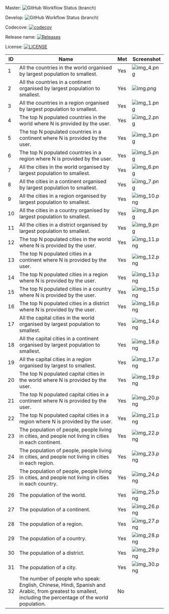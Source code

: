 Master: ![GitHub Workflow Status (branch)](https://img.shields.io/github/actions/workflow/status/piafle3005/group3/main.yml?branch=master)

Develop: ![GitHub Workflow Status (branch)](https://img.shields.io/github/actions/workflow/status/piafle3005/group3/main.yml?branch=develop)

Codecove: [![codecov](https://codecov.io/gh/piafle3005/group3/graph/badge.svg?token=XYE7I94L74)](https://codecov.io/gh/piafle3005/group3)

Release name: [![Releases](https://img.shields.io/github/release/piafle3005/group3/all.svg?style=flat-square)](https://github.com/piafle3005/group3/releases)

License: [![LICENSE](https://img.shields.io/github/license/piafle3005/group3.svg?style=flat-square)](https://github.com/piafle3005/group3/blob/master/LICENSE)

| ID | Name                                                                                                                                                       | Met | Screenshot                 |
|----|------------------------------------------------------------------------------------------------------------------------------------------------------------|-----|----------------------------|
| 1  | All the countries in the world organised by largest population to smallest.                                                                                | Yes | ![img_4.png](img_4.png)    |
| 2  | All the countries in a continent organised by largest population to smallest.                                                                              | Yes | ![img.png](img.png)        |
| 3  | All the countries in a region organised by largest population to smallest.                                                                                 | Yes | ![img_1.png](img_1.png)    |
| 4  | The top N populated countries in the world where N is provided by the user.                                                                                | Yes | ![img_2.png](img_2.png)    |
| 5  | The top N populated countries in a continent where N is provided by the user.                                                                              | Yes | ![img_3.png](img_3.png)    |
| 6  | The top N populated countries in a region where N is provided by the user.                                                                                 | Yes | ![img_5.png](img_5.png)    |
| 7  | All the cities in the world organised by largest population to smallest.                                                                                   | Yes | ![img_6.png](img_6.png)    |
| 8  | All the cities in a continent organised by largest population to smallest.                                                                                 | Yes | ![img_7.png](img_7.png)    |
| 9  | All the cities in a region organised by largest population to smallest.                                                                                    | Yes | ![img_10.png](img_10.png)  |
| 10 | All the cities in a country organised by largest population to smallest.                                                                                   | Yes | ![img_8.png](img_8.png)    |
| 11 | All the cities in a district organised by largest population to smallest.                                                                                  | Yes | ![img_9.png](img_9.png)    |
| 12 | The top N populated cities in the world where N is provided by the user.                                                                                   | Yes | ![img_11.png](img_11.png)  |
| 13 | The top N populated cities in a continent where N is provided by the user.                                                                                 | Yes | ![img_12.png](img_12.png)  |
| 14 | The top N populated cities in a region where N is provided by the user.                                                                                    | Yes | ![img_13.png](img_13.png)  |
| 15 | The top N populated cities in a country where N is provided by the user.                                                                                   | Yes | ![img_15.png](img_15.png)  |
| 16 | The top N populated cities in a district where N is provided by the user.                                                                                  | Yes | ![img_16.png](img_16.png)  |
| 17 | All the capital cities in the world organised by largest population to smallest.                                                                           | Yes | ![img_14.png](img_14.png)  |
| 18 | All the capital cities in a continent organised by largest population to smallest.                                                                         | Yes | ![img_18.png](img_18.png)  |
| 19 | All the capital cities in a region organised by largest to smallest.                                                                                       | Yes | ![img_17.png](img_17.png)  |
| 20 | The top N populated capital cities in the world where N is provided by the user.                                                                           | Yes | ![img_19.png](img_19.png)  |
| 21 | The top N populated capital cities in a continent where N is provided by the user.                                                                         | Yes | ![img_20.png](img_20.png)  |
| 22 | The top N populated capital cities in a region where N is provided by the user.                                                                            | Yes | ![img_21.png](img_21.png)  |
| 23 | The population of people, people living in cities, and people not living in cities in each continent.                                                      | Yes | ![img_22.png](img_22.png)  |
| 24 | The population of people, people living in cities, and people not living in cities in each region.                                                         | Yes | ![img_23.png](img_23.png)  |
| 25 | The population of people, people living in cities, and people not living in cities in each country.                                                        | Yes | ![img_24.png](img_24.png)  |
| 26 | The population of the world.                                                                                                                               | Yes | ![img_25.png](img_25.png)  |
| 27 | The population of a continent.                                                                                                                             | Yes | ![img_26.png](img_26.png)  |
| 28 | The population of a region.                                                                                                                                | Yes | ![img_27.png](img_27.png)  |
| 29 | The population of a country.                                                                                                                               | Yes | ![img_28.png](img_28.png)  |
| 30 | The population of a district.                                                                                                                              | Yes | ![img_29.png](img_29.png)  |
| 31 | The population of a city.                                                                                                                                  | Yes | ![img_30.png](img_30.png)  |
| 32 | The number of people who speak: English, Chinese, Hindi, Spanish and Arabic, from  greatest to smallest, including the percentage of the world population. | No  |                            |

